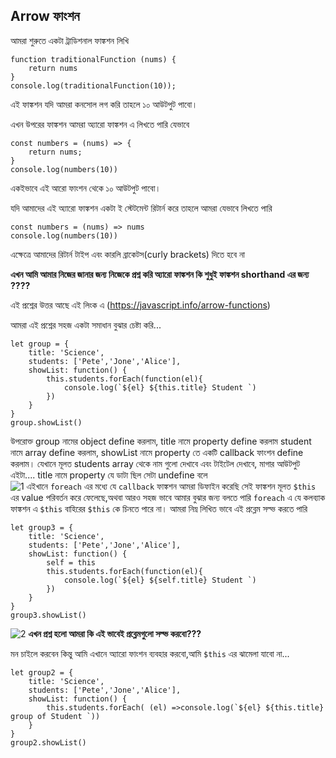 ## Arrow ফাংশন ##

আমরা শুরুতে একটা ট্রাডিশনাল ফাঙ্কশন লিখি
```
function traditionalFunction (nums) {
    return nums
}
console.log(traditionalFunction(10));
```
এই ফাঙ্কশন যদি আমরা কনসোল লগ করি তাহলে ১০ আউটপুট পাবো।

এখন উপরের ফাঙ্কশন আমরা অ্যারো ফাঙ্কশন এ লিখতে পারি যেভাবে
```
const numbers = (nums) => {
    return nums;
}
console.log(numbers(10))
```
একইভাবে এই আরো ফাংশন থেকে ১০ আউটপুট পাবো।

যদি আমাদের এই অ্যারো ফাঙ্কশন একটা ই স্টেটমেন্ট রিটার্ন করে তাহলে আমরা যেভাবে লিখতে পারি
```
const numbers = (nums) => nums
console.log(numbers(10))
```
এক্ষেত্রে আমাদের রিটার্ন টাইপ এবং কারলি ব্রাকেটস(curly brackets) দিতে হবে না 

**এখন আমি আমার নিজের জানার জন্য নিজেকে প্রশ্ন করি অ্যারো ফাঙ্কশন কি শুধুই ফাঙ্কশন shorthand এর জন্য ????**

এই প্রশ্নের উত্তর আছে এই লিংক এ (https://javascript.info/arrow-functions)

আমরা এই প্রশ্নের সহজ একটা সমাধান বুঝার চেষ্টা করি...

```
let group = {
    title: 'Science',
    students: ['Pete','Jone','Alice'],
    showList: function() {
        this.students.forEach(function(el){
            console.log(`${el} ${this.title} Student `)
        })
    } 
}
group.showList()
```
উপরোক্ত group নামের object define করলাম, title নামে property define করলাম student নামে array define করলাম, showList নামে property তে একটি callback ফাংশন define করলাম। যেখানে মূলত students array থেকে নাম গুলো দেখাবে এবং টাইটেল দেখাবে, মাগার আউটপুট এইটা.... title নামে property যে ডাটা ছিল সেটা undefine বলে  
![1](https://github.com/muhammadsanwarulislam/Modern-Javascript/assets/29992994/107916ff-6b13-47cb-8bb3-7fb8375bad85)
এইখানে ```foreach``` এর মধ্যে যে ```callback``` ফাঙ্কশন আমরা ডিফাইন করেছি সেই ফাঙ্কশন মূলত ```$this``` এর value পরিবর্তন করে ফেলেছে,অথবা আরও সহজ ভাবে আমার বুঝার জন্য বলতে পারি ```foreach``` এ যে কলব্যাক ফাঙ্কশন এ ```$this``` বাহিরের ```$this``` কে চিনতে পারে না। আমরা নিম্ন লিখিত ভাবে এই প্রব্লেম সল্ভ করতে পারি
```
let group3 = {
    title: 'Science',
    students: ['Pete','Jone','Alice'],
    showList: function() {
        self = this
        this.students.forEach(function(el){
            console.log(`${el} ${self.title} Student `)
        })
    } 
}
group3.showList()
```
![2](https://github.com/muhammadsanwarulislam/Modern-Javascript/assets/29992994/4c90fca8-5430-4c57-9d1d-043a7028b917)
**এখন প্রশ্ন হলো আমরা কি এই ভাবেই প্রব্লেমগুলো সল্ভ করবো???**

মন চাইলে করবেন কিন্তু আমি এখানে অ্যারো ফাংশন ব্যবহার করবো,আমি ```$this``` এর ঝামেলা যাবো না...
```
let group2 = {
    title: 'Science',
    students: ['Pete','Jone','Alice'],
    showList: function() {
        this.students.forEach( (el) =>console.log(`${el} ${this.title} group of Student `))
    } 
}
group2.showList()
```




